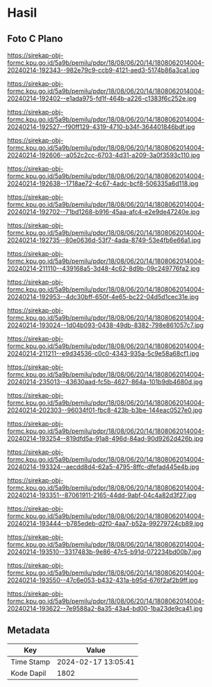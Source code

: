# Hasil

## Foto C Plano

https://sirekap-obj-formc.kpu.go.id/5a9b/pemilu/pdpr/18/08/06/20/14/1808062014004-20240214-192343--982e79c9-ccb9-4121-aed3-5174b86a3ca1.jpg

https://sirekap-obj-formc.kpu.go.id/5a9b/pemilu/pdpr/18/08/06/20/14/1808062014004-20240214-192402--e1ada975-fd1f-464b-a226-c1383f6c252e.jpg

https://sirekap-obj-formc.kpu.go.id/5a9b/pemilu/pdpr/18/08/06/20/14/1808062014004-20240214-192527--f90ff129-4319-4710-b34f-364401846bdf.jpg

https://sirekap-obj-formc.kpu.go.id/5a9b/pemilu/pdpr/18/08/06/20/14/1808062014004-20240214-192606--a052c2cc-6703-4d31-a209-3a0f3593c110.jpg

https://sirekap-obj-formc.kpu.go.id/5a9b/pemilu/pdpr/18/08/06/20/14/1808062014004-20240214-192638--1718ae72-4c67-4adc-bcf8-506335a6d118.jpg

https://sirekap-obj-formc.kpu.go.id/5a9b/pemilu/pdpr/18/08/06/20/14/1808062014004-20240214-192702--71bd1268-b916-45aa-afc4-e2e9de47240e.jpg

https://sirekap-obj-formc.kpu.go.id/5a9b/pemilu/pdpr/18/08/06/20/14/1808062014004-20240214-192735--80e0636d-53f7-4ada-8749-53e4fb6e66a1.jpg

https://sirekap-obj-formc.kpu.go.id/5a9b/pemilu/pdpr/18/08/06/20/14/1808062014004-20240214-211110--439168a5-3d48-4c62-8d9b-09c249776fa2.jpg

https://sirekap-obj-formc.kpu.go.id/5a9b/pemilu/pdpr/18/08/06/20/14/1808062014004-20240214-192953--4dc30bff-650f-4e65-bc22-04d5d1cec31e.jpg

https://sirekap-obj-formc.kpu.go.id/5a9b/pemilu/pdpr/18/08/06/20/14/1808062014004-20240214-193024--1d04b093-0438-49db-8382-798e861057c7.jpg

https://sirekap-obj-formc.kpu.go.id/5a9b/pemilu/pdpr/18/08/06/20/14/1808062014004-20240214-211211--e9d34536-c0c0-4343-935a-5c9e58a68cf1.jpg

https://sirekap-obj-formc.kpu.go.id/5a9b/pemilu/pdpr/18/08/06/20/14/1808062014004-20240214-235013--43630aad-fc5b-4627-864a-101b9db4680d.jpg

https://sirekap-obj-formc.kpu.go.id/5a9b/pemilu/pdpr/18/08/06/20/14/1808062014004-20240214-202303--96034f01-fbc8-423b-b3be-144eac0527e0.jpg

https://sirekap-obj-formc.kpu.go.id/5a9b/pemilu/pdpr/18/08/06/20/14/1808062014004-20240214-193254--819dfd5a-91a8-496d-84ad-90d9262d426b.jpg

https://sirekap-obj-formc.kpu.go.id/5a9b/pemilu/pdpr/18/08/06/20/14/1808062014004-20240214-193324--aecdd8d4-62a5-4795-8ffc-dfefad445e4b.jpg

https://sirekap-obj-formc.kpu.go.id/5a9b/pemilu/pdpr/18/08/06/20/14/1808062014004-20240214-193351--87061911-2165-44dd-9abf-04c4a82d3f27.jpg

https://sirekap-obj-formc.kpu.go.id/5a9b/pemilu/pdpr/18/08/06/20/14/1808062014004-20240214-193444--b785edeb-d2f0-4aa7-b52a-99279724cb89.jpg

https://sirekap-obj-formc.kpu.go.id/5a9b/pemilu/pdpr/18/08/06/20/14/1808062014004-20240214-193510--3317483b-9e86-47c5-b91d-072234bd00b7.jpg

https://sirekap-obj-formc.kpu.go.id/5a9b/pemilu/pdpr/18/08/06/20/14/1808062014004-20240214-193550--47c6e053-b432-431a-b95d-676f2af2b9ff.jpg

https://sirekap-obj-formc.kpu.go.id/5a9b/pemilu/pdpr/18/08/06/20/14/1808062014004-20240214-193622--7e9588a2-8a35-43a4-bd00-1ba23de9ca41.jpg


## Metadata

| Key        | Value               |
| ---------- | ------------------- |
| Time Stamp | 2024-02-17 13:05:41 |
| Kode Dapil | 1802                |



